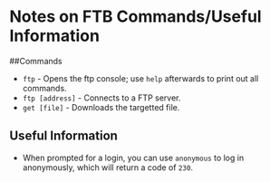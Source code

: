# Notes on FTB Commands/Useful Information



##Commands
* `ftp` - Opens the ftp console; use `help` afterwards to print out all commands.
* `ftp [address]` - Connects to a FTP server.
* `get [file]` - Downloads the targetted file.

## Useful Information

* When prompted for a login, you can use `anonymous` to log in anonymously, which will return a code of `230`.
